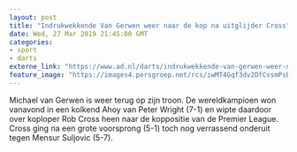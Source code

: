 ```yaml
---
layout: post
title: "Indrukwekkende Van Gerwen weer naar de kop na uitglijder Cross"
date: Wed, 27 Mar 2019 21:45:00 GMT
categories: 
- sport 
- darts 
externe_link: "https://www.ad.nl/darts/indrukwekkende-van-gerwen-weer-naar-de-kop-na-uitglijder-cross~a225892d/"
feature_image: "https://images4.persgroep.net/rcs/iwMT4Gqf3dv2DfCvsmPsEhA6yJY/diocontent/144223305/_fitwidth/400/?appId=21791a8992982cd8da851550a453bd7f&quality=0.7"
---
```


Michael van Gerwen is weer terug op zijn troon. De wereldkampioen won vanavond in een kolkend Ahoy van Peter Wright (7-1) en wipte daardoor over koploper Rob Cross heen naar de koppositie van de Premier League. Cross ging na een grote voorsprong (5-1) toch nog verrassend onderuit tegen Mensur Suljovic (5-7).
